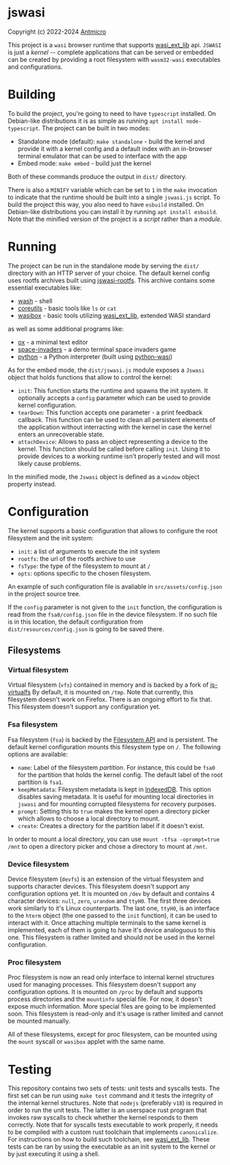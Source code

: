 # jswasi

Copyright (c) 2022-2024 [Antmicro](https://www.antmicro.com)

This project is a `wasi` browser runtime that supports [wasi_ext_lib](https://github.com/antmicro/wasi_ext_lib) api.
`JSWASI` is just a _kernel_ -- complete applications that can be served or embedded can be created by providing a root filesystem with `wasm32-wasi` executables and configurations.

# Building

To build the project, you're going to need to have `typescript` installed.
On Debian-like distributions it is as simple as running `apt install node-typescript`.
The project can be built in two modes:

- Standalone mode (default): `make standalone` - build the kernel and provide it with a kernel config and a default index with an in-browser terminal emulator that can be used to interface with the app
- Embed mode: `make embed` - build just the kernel

Both of these commands produce the output in `dist/` directory.

There is also a `MINIFY` variable which can be set to `1` in the `make` invocation to indicate that the runtime should be built into a single `jswasi.js` script.
To build the project this way, you also need to have `esbuild` installed.
On Debian-like distributions you can install it by running `apt install esbuild`.
Note that the minified version of the project is a _script_ rather than a _module_.

# Running

The project can be run in the standalone mode by serving the `dist/` directory with an HTTP server of your choice.
The default kernel config uses rootfs archives built using [jswasi-rootfs](https://github.com/antmicro/jswasi-rootfs).
This archive contains some essential executables like:

- [wash](https://github.com/antmicro/wash) - shell
- [coreutils](https://github.com/antmicro/coreutils) - basic tools like `ls` or `cat`
- [wasibox](https://github.com/antmicro/wasibox) - basic tools utilizing [wasi_ext_lib](https://github.com/antmicro/wasi_ext_lib), extended WASI standard

as well as some additional programs like:

- [ox](https://github.com/antmicro/ox) - a minimal text editor
- [space-invaders](https://github.com/mia1024/space-invaders/) - a demo terminal space invaders game
- [python](https://github.com/python/cpython) - a Python interpreter (built using [python-wasi](https://github.com/antmicro/python-wasi))

As for the embed mode, the `dist/jswasi.js` module exposes a `Jswasi` object that holds functions that allow to control the kernel:

- `init`: This function starts the runtime and spawns the init system. It optionally accepts a `config` parameter which can be used to provide kernel configuration.
- `tearDown`: This function accepts one parameter - a print feedback callback. This function can be used to clean all persistent elements of the application without interracting with the kernel in case the kernel enters an unrecoverable state.
- `attachDevice`: Allows to pass an object representing a device to the kernel. This function should be called before calling `init`. Using it to provide devices to a working runtime isn't properly tested and will most likely cause problems.

In the minified mode, the `Jswasi` object is defined as a `window` object property instead.

# Configuration

The kernel supports a basic configuration that allows to configure the root filesystem and the init system:

- `init`: a list of arguments to execute the init system
- `rootfs`: the url of the rootfs archive to use
- `fsType`: the type of the filesystem to mount at `/`
- `opts`: options specific to the chosen filesystem.

An example of such configuration file is avaliable in `src/assets/config.json` in the project source tree.

If the `config` parameter is not given to the `init` function, the configuration is read from the `fsa0/config.json` file in the device filesystem.
If no such file is in this location, the default configuration from `dist/resources/config.json` is going to be saved there.

## Filesystems

### Virtual filesystem

Virtual filesystem (`vfs`) contained in memory and is backed by a fork of [js-virtualfs](https://github.com/antmicro/js-virtualfs)
By default, it is mounted on `/tmp`.
Note that currently, this filesystem doesn't work on Firefox.
There is an ongoing effort to fix that.
This filesystem doesn't support any configuration yet.

### Fsa filesystem

Fsa filesystem (`fsa`) is backed by the [Filesystem API](https://developer.mozilla.org/en-US/docs/Web/API/File_System_API) and is persistent.
The default kernel configuration mounts this filesystem type on `/`.
The following options are available:

- `name`: Label of the filesystem _partition_. For instance, this could be `fsa0` for the partition that holds the kernel config. The default label of the root partition is `fsa1`.
- `keepMetadata`: Filesystem metadata is kept in [IndexedDB](https://developer.mozilla.org/en-US/docs/Web/API/IndexedDB_API).
  This option disables saving metadata.
  It is useful for mounting local directories in `jswasi` and for mounting corrupted filesystems for recovery purposes.
- `prompt`: Setting this to `true` makes the kernel open a directory picker which allows to choose a local directory to mount.
- `create`: Creates a directory for the partition label if it doesn't exist.

In order to mount a local directory, you can use `mount -tfsa -oprompt=true /mnt` to open a directory picker and chose a directory to mount at `/mnt`.

### Device filesystem

Device filesystem (`devfs`) is an extension of the virtual filesystem and supports character devices.
This filesystem doesn't support any configuration options yet.
It is mounted on `/dev` by default and contains 4 character devices: `null`, `zero`, `urandom` and `ttyH0`.
The first three devices work similarly to it's Linux counterparts.
The last one, `ttyH0`, is an interface to the `hterm` object (the one passed to the `init` function), it can be used to interact with it.
Once attaching multiple terminals to the same kernel is implemented, each of them is going to have it's device analoguous to this one.
This filesystem is rather limited and should not be used in the kernel configuration.

### Proc filesystem

Proc filesystem is now an read only interface to internal kernel structures used for managing processes.
This filesystem doesn't support any configuration options.
It is mounted on `/proc` by default and supports process directories and the `mountinfo` special file.
For now, it doesn't expose much information.
More special files are going to be implemented soon.
This filesystem is read-only and it's usage is rather limited and cannot be mounted manually.

All of these filesystems, except for proc filesystem, can be mounted using the `mount` syscall or `wasibox` applet with the same name.

# Testing

This repository contains two sets of tests: unit tests and syscalls tests.
The first set can be run using `make test` command and it tests the integrity of the internal kernel structures.
Note that `nodejs` (preferably `v18`) is required in order to run the unit tests.
The latter is an userspace rust program that invokes raw syscalls to check whether the kernel responds to them correctly.
Note that for syscalls tests executable to work properly, it needs to be compiled with a custom rust toolchain that implements `canonicalize`.
For instructions on how to build such toolchain, see [wasi_ext_lib](https://github.com/antmicro/wasi_ext_lib#build).
These tests can be ran by using the executable as an init system to the kernel or by just executing it using a shell.
